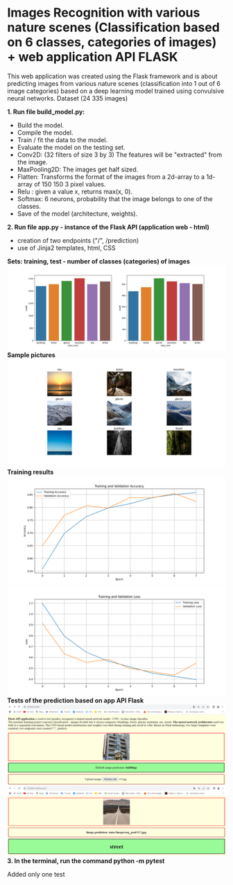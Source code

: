 # Images Recognition with various nature scenes (Classification based on 6 classes, categories of images) + web application API FLASK
This web application was created using the Flask framework and is about predicting images from 
various nature scenes (classification into 1 out of 6 image categories) based on a deep learning model trained using convulsive neural networks.
Dataset (24 335 images)


<b>1. Run file build_model.py:</b>
+ Build the model.
+ Compile the model.
+ Train / fit the data to the model.
+ Evaluate the model on the testing set.
+ Conv2D: (32 filters of size 3 by 3) The features will be "extracted" from the image.
+ MaxPooling2D: The images get half sized.
+ Flatten: Transforms the format of the images from a 2d-array to a 1d-array of 150 150 3 pixel values.
+ Relu : given a value x, returns max(x, 0).
+ Softmax: 6 neurons, probability that the image belongs to one of the classes.
+ Save of the model (architecture, weights).

<b>2. Run file app.py - instance of the Flask API (application web - html)</b>
+ creation of two endpoints ("/", /prediction) 
+ use of Jinja2 templates, html, CSS

<b>Sets: training, test - number of classes (categories) of images</b>
<img src ="/static/Evaluate/class_train_test.png">
<b>Sample pictures</b>
<img src ="/static/Evaluate/examples_images.png">
<b>Training results</b>
<img src ="/static/Evaluate/Training_Validation_Accuracy.png">
<img src ="/static/Evaluate/Training_Validation_Loss.png">
<b> Tests of the prediction based on app API Flask </b>
<img src ="/static/Evaluate/main.png">
<img src ="/static/Evaluate/prediction.png">
<b>3. In the terminal, run the command python -m pytest</b>

Added only one test 